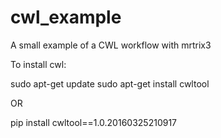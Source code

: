 # cwl_example
A small example of a CWL workflow with mrtrix3

To install cwl:

sudo apt-get update
sudo apt-get install cwltool


OR 

pip install cwltool==1.0.20160325210917
